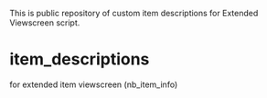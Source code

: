 This is public repository of custom item descriptions for Extended Viewscreen script.

# item_descriptions
for extended item viewscreen (nb_item_info)
